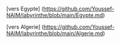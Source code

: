 
[vers Egypte] (https://github.com/Youssef-NAIM/labyrinthe/blob/main/Egypte.md)

[vers Algerie]  (https://github.com/Youssef-NAIM/labyrinthe/blob/main/Algerie.md)